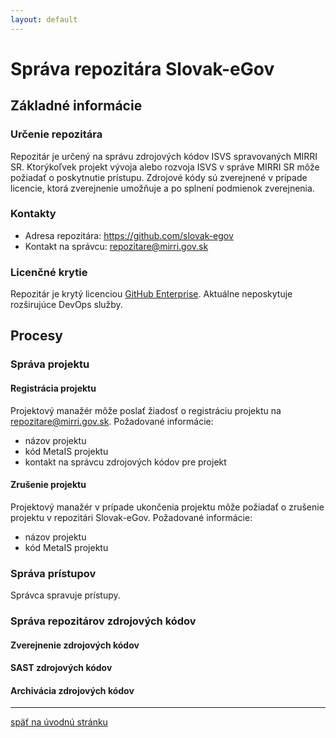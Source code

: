 ```yaml
---
layout: default
---
```


# Správa repozitára Slovak-eGov

## Základné informácie

### Určenie repozitára

Repozitár je určený na správu zdrojových kódov ISVS spravovaných MIRRI SR.
Ktorýkoľvek projekt vývoja alebo rozvoja ISVS v správe MIRRI SR môže požiadať o poskytnutie prístupu.
Zdrojové kódy sú zverejnené v prípade licencie, ktorá zverejnenie umožňuje a po splnení podmienok zverejnenia.

### Kontakty

 - Adresa repozitára: <https://github.com/slovak-egov>
 - Kontakt na správcu: <repozitare@mirri.gov.sk>

### Licenčné krytie

Repozitár je krytý licenciou [GitHub Enterprise](https://github.com/enterprise).
Aktuálne neposkytuje rozširujúce DevOps služby.

### 

## Procesy

### Správa projektu

#### Registrácia projektu

Projektový manažér môže poslať žiadosť o registráciu projektu na <repozitare@mirri.gov.sk>.
Požadované informácie:
 - názov projektu
 - kód MetaIS projektu
 - kontakt na správcu zdrojových kódov pre projekt

#### Zrušenie projektu

Projektový manažér v prípade ukončenia projektu môže požiadať o zrušenie projektu v repozitári Slovak-eGov.
Požadované informácie:
 - názov projektu
 - kód MetaIS projektu

### Správa prístupov

Správca spravuje prístupy.

### Správa repozitárov zdrojových kódov

#### Zverejnenie zdrojových kódov

#### SAST zdrojových kódov

#### Archivácia zdrojových kódov

***
[späť na úvodnú stránku](./)